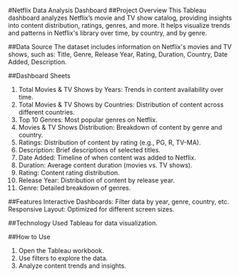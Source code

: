 #Netflix Data Analysis Dashboard
##Project Overview
This Tableau dashboard analyzes Netflix’s movie and TV show catalog, providing insights into content distribution, ratings, genres, and more. It helps visualize trends and patterns in Netflix's library over time, by country, and by genre.

##Data Source
The dataset includes information on Netflix's movies and TV shows, such as:
Title, Genre, Release Year, Rating, Duration, Country, Date Added, Description.

##Dashboard Sheets
1) Total Movies & TV Shows by Years: Trends in content availability over time.
2) Total Movies & TV Shows by Countries: Distribution of content across different countries.
3) Top 10 Genres: Most popular genres on Netflix.
4) Movies & TV Shows Distribution: Breakdown of content by genre and country.
5) Ratings: Distribution of content by rating (e.g., PG, R, TV-MA).
6) Description: Brief descriptions of selected titles.
7) Date Added: Timeline of when content was added to Netflix.
8) Duration: Average content duration (movies vs. TV shows).
9) Rating: Content rating distribution.
10) Release Year: Distribution of content by release year.
11) Genre: Detailed breakdown of genres.

##Features
Interactive Dashboards: Filter data by year, genre, country, etc.
Responsive Layout: Optimized for different screen sizes.

##Technology Used
Tableau for data visualization.

##How to Use
1) Open the Tableau workbook.
2) Use filters to explore the data.
3) Analyze content trends and insights.
